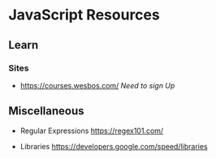 # JavaScript Resources

## Learn

### Sites

* <https://courses.wesbos.com/> *Need to sign Up*

## Miscellaneous

* Regular Expressions <https://regex101.com/>

* Libraries <https://developers.google.com/speed/libraries>
